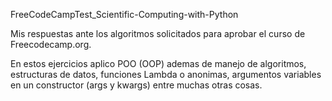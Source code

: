 FreeCodeCampTest_Scientific-Computing-with-Python

Mis respuestas ante los algoritmos solicitados para aprobar el curso de Freecodecamp.org.

En estos ejercicios aplico POO (OOP) ademas de manejo de algoritmos, estructuras de datos, funciones Lambda o anonimas, argumentos variables en un constructor (args y kwargs) entre muchas otras cosas.